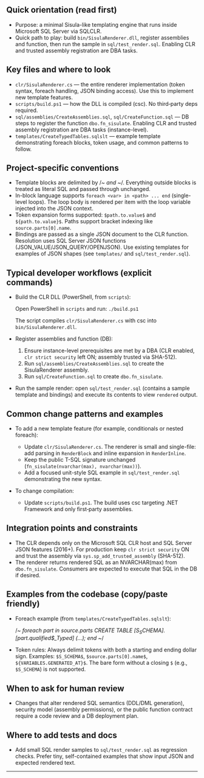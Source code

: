 ## Quick orientation (read first)

- Purpose: a minimal Sisula-like templating engine that runs inside Microsoft SQL Server via SQLCLR.
- Quick path to play: build `bin/SisulaRenderer.dll`, register assemblies and function, then run the sample in `sql/test_render.sql`. Enabling CLR and trusted assembly registration are DBA tasks.

## Key files and where to look

- `clr/SisulaRenderer.cs` — the entire renderer implementation (token syntax, foreach handling, JSON binding access). Use this to implement new template features.
- `scripts/build.ps1` — how the DLL is compiled (csc). No third‑party deps required.
- `sql/assemblies/CreateAssemblies.sql`, `sql/CreateFunction.sql` — DB steps to register the function `dbo.fn_sisulate`. Enabling CLR and trusted assembly registration are DBA tasks (instance-level).
- `templates/CreateTypedTables.sqlslt` — example template demonstrating foreach blocks, token usage, and common patterns to follow.

## Project-specific conventions

- Template blocks are delimited by /*~ and ~*/. Everything outside blocks is treated as literal SQL and passed through unchanged.
- In-block language supports `foreach <var> in <path> ... end` (single-level loops). The loop body is rendered per item with the loop variable injected into the JSON context.
- Token expansion forms supported: `$path.to.value$` and `${path.to.value}$`. Paths support bracket indexing like `source.parts[0].name`.
- Bindings are passed as a single JSON document to the CLR function. Resolution uses SQL Server JSON functions (JSON_VALUE/JSON_QUERY/OPENJSON). Use existing templates for examples of JSON shapes (see `templates/` and `sql/test_render.sql`).

## Typical developer workflows (explicit commands)

- Build the CLR DLL (PowerShell, from `scripts`):

  Open PowerShell in `scripts` and run: `./build.ps1`

  The script compiles `clr/SisulaRenderer.cs` with csc into `bin/SisulaRenderer.dll`.

- Register assemblies and function (DB):

  1. Ensure instance-level prerequisites are met by a DBA (CLR enabled, `clr strict security` left ON; assembly trusted via SHA-512).
  2. Run `sql/assemblies/CreateAssemblies.sql` to create the SisulaRenderer assembly.
  3. Run `sql/CreateFunction.sql` to create `dbo.fn_sisulate`.

- Run the sample render: open `sql/test_render.sql` (contains a sample template and bindings) and execute its contents to view `rendered` output.

## Common change patterns and examples

- To add a new template feature (for example, conditionals or nested foreach):
  - Update `clr/SisulaRenderer.cs`. The renderer is small and single-file: add parsing in `RenderBlock` and inline expansion in `RenderInline`.
  - Keep the public T-SQL signature unchanged (`fn_sisulate(nvarchar(max), nvarchar(max))`).
  - Add a focused unit-style SQL example in `sql/test_render.sql` demonstrating the new syntax.

- To change compilation:
  - Update `scripts/build.ps1`. The build uses csc targeting .NET Framework and only first‑party assemblies.

## Integration points and constraints

- The CLR depends only on the Microsoft SQL CLR host and SQL Server JSON features (2016+). For production keep `clr strict security` ON and trust the assembly via `sys.sp_add_trusted_assembly` (SHA-512).
- The renderer returns rendered SQL as an NVARCHAR(max) from `dbo.fn_sisulate`. Consumers are expected to execute that SQL in the DB if desired.

## Examples from the codebase (copy/paste friendly)

- Foreach example (from `templates/CreateTypedTables.sqlslt`):

  /*~
  foreach part in source.parts
  CREATE TABLE [$S_SCHEMA].[$part.qualified$_Typed] (...);
  end
  ~*/

- Token rules: Always delimit tokens with both a starting and ending dollar sign. Examples: `$S_SCHEMA$`, `$source.parts[0].name$`, `${VARIABLES.GENERATED_AT}$`. The bare form without a closing `$` (e.g., `$S_SCHEMA`) is not supported.

## When to ask for human review

- Changes that alter rendered SQL semantics (DDL/DML generation), security model (assembly permissions), or the public function contract require a code review and a DB deployment plan.

## Where to add tests and docs

- Add small SQL render samples to `sql/test_render.sql` as regression checks. Prefer tiny, self-contained examples that show input JSON and expected rendered text.

---

